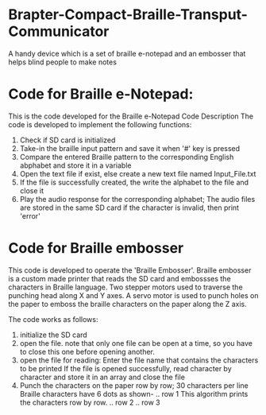 # Brapter-Compact-Braille-Transput-Communicator
A handy device which is a set of braille e-notepad and an embosser that helps blind people to make notes

# Code for Braille e-Notepad:
This is the code developed for the Braille e-Notepad
Code Description
The code is developed to implement the following functions:
1) Check if SD card is initialized
2) Take-in the braille input pattern and save it when '#' key is pressed
3) Compare the entered Braille pattern to the corresponding English abphabet and store it in a variable
4) Open the text file if exist, else create a new text file named Input_File.txt
5) If the file is successfully created, the write the alphabet to the file and close it
6) Play the audio response for the corresponding alphabet; The audio files are stored in the same SD card if the character is invalid, then print 'error'

# Code for Braille embosser
This code is developed to operate the 'Braille Embosser'. Braille embosser is a custom made
printer that reads the SD card and embossses the characters in Braille language.
Two stepper motors used to traverse the punching head along  X and Y axes. A servo motor is used 
to punch holes on the paper to emboss the braille characters on the paper along the Z axis.

The code works as follows:
1)  initialize the SD card
2) open the file. note that only one file can be open at a time,
  so you have to close this one before opening another.
3) open the file for reading:
  Enter the file name that contains the characters to be printed 
  If the file is opened successfully, read character by character and store it in an array and close the file 
4) Punch the characters on the paper row by row; 30 characters per line 
  Braille characters have 6 dots as shown- .. row 1   This algorithm prints the characters row by row.
                                           .. row 2
                                           .. row 3
